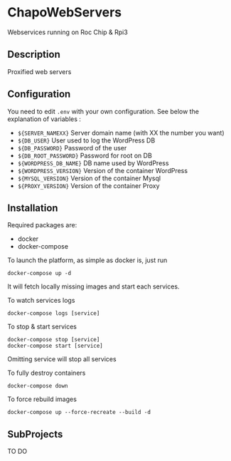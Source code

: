 # ChapoWebServers
Webservices running on Roc Chip &amp; Rpi3

## Description

Proxified web servers

## Configuration 

You need to edit `.env` with your own configuration. See below the explanation of variables :

- `${SERVER_NAMEXX}`        Server domain name (with XX the number you want)
- `${DB_USER}`              User used to log the WordPress DB
- `${DB_PASSWORD}`          Password of the user
- `${DB_ROOT_PASSWORD}`     Password for root on DB
- `${WORDPRESS_DB_NAME}`    DB name used by WordPress
- `${WORDPRESS_VERSION}`    Version of the container WordPress
- `${MYSQL_VERSION}`        Version of the container Mysql
- `${PROXY_VERSION}`        Version of the container Proxy

## Installation

Required packages are:

- docker
- docker-compose

To launch the platform, as simple as docker is, just run
```
docker-compose up -d
```
It will fetch locally missing images and start each services.

To watch services logs
```
docker-compose logs [service]
```

To stop & start services
```
docker-compose stop [service]
docker-compose start [service]
```
Omitting service will stop all services

To fully destroy containers
```
docker-compose down
```

To force rebuild images
```
docker-compose up --force-recreate --build -d
```

## SubProjects

TO DO